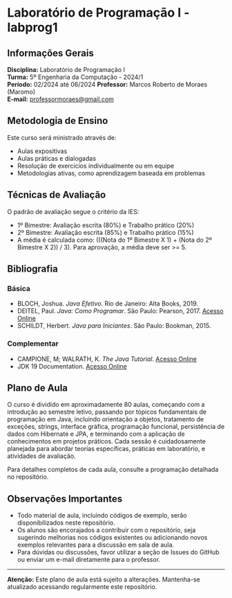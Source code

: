 # Laboratório de Programação I - labprog1

## Informações Gerais

**Disciplina:** Laboratório de Programação I  
**Turma:** 5º Engenharia da Computação - 2024/1  
**Período:** 02/2024 até 06/2024 
**Professor:** Marcos Roberto de Moraes (Maromo)  
**E-mail:** professormoraes@gmail.com  

## Metodologia de Ensino

Este curso será ministrado através de:

- Aulas expositivas
- Aulas práticas e dialogadas
- Resolução de exercícios individualmente ou em equipe
- Metodologias ativas, como aprendizagem baseada em problemas

## Técnicas de Avaliação

O padrão de avaliação segue o critério da IES:

- 1º Bimestre: Avaliação escrita (80%) e Trabalho prático (20%)
- 2º Bimestre: Avaliação escrita (85%) e Trabalho prático (15%)
- A média é calculada como: (((Nota do 1º Bimestre X 1) + (Nota do 2º Bimestre X 2)) / 3). Para aprovação, a média deve ser >= 5.

## Bibliografia

### Básica

- BLOCH, Joshua. *Java Efetivo*. Rio de Janeiro: Alta Books, 2019.
- DEITEL, Paul. *Java: Como Programar*. São Paulo: Pearson, 2017. [Acesso Online](https://plataforma.bvirtual.com.br/Leitor/Publicacao/39590/pdf)
- SCHILDT, Herbert. *Java para Iniciantes*. São Paulo: Bookman, 2015.

### Complementar

- CAMPIONE, M; WALRATH, K. *The Java Tutorial*. [Acesso Online](http://java.sun.com/docs/books/tutorial/index.html)
- JDK 19 Documentation. [Acesso Online](https://docs.oracle.com/en/java/javase/19/)

## Plano de Aula

O curso é dividido em aproximadamente 80 aulas, começando com a introdução ao semestre letivo, passando por tópicos fundamentais de programação em Java, incluindo orientação a objetos, tratamento de exceções, strings, interface gráfica, programação funcional, persistência de dados com Hibernate e JPA, e terminando com a aplicação de conhecimentos em projetos práticos. Cada sessão é cuidadosamente planejada para abordar teorias específicas, práticas em laboratório, e atividades de avaliação.

Para detalhes completos de cada aula, consulte a programação detalhada no repositório.

## Observações Importantes

- Todo material de aula, incluindo códigos de exemplo, serão disponibilizados neste repositório.
- Os alunos são encorajados a contribuir com o repositório, seja sugerindo melhorias nos códigos existentes ou adicionando novos exemplos relevantes para a discussão em sala de aula.
- Para dúvidas ou discussões, favor utilizar a seção de Issues do GitHub ou enviar um e-mail diretamente para o professor.

---

**Atenção:** Este plano de aula está sujeito a alterações. Mantenha-se atualizado acessando regularmente este repositório.
